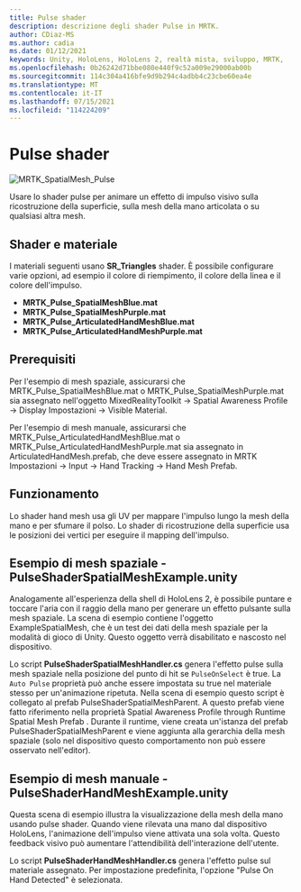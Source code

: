 ```yaml
---
title: Pulse shader
description: descrizione degli shader Pulse in MRTK.
author: CDiaz-MS
ms.author: cadia
ms.date: 01/12/2021
keywords: Unity, HoloLens, HoloLens 2, realtà mista, sviluppo, MRTK,
ms.openlocfilehash: 0b26242d71bbe080e440f9c52a009e29000ab00b
ms.sourcegitcommit: 114c304a416bfe9d9b294c4adbb4c23cbe60ea4e
ms.translationtype: MT
ms.contentlocale: it-IT
ms.lasthandoff: 07/15/2021
ms.locfileid: "114224209"
---
```

# <a name="pulse-shader"></a>Pulse shader

![MRTK_SpatialMesh_Pulse](https://user-images.githubusercontent.com/13754172/68261851-3489e200-fff6-11e9-9f6c-5574a7dd8db7.gif)

Usare lo shader pulse per animare un effetto di impulso visivo sulla ricostruzione della superficie, sulla mesh della mano articolata o su qualsiasi altra mesh.

## <a name="shader-and-material"></a>Shader e materiale

I materiali seguenti usano **SR_Triangles** shader. È possibile configurare varie opzioni, ad esempio il colore di riempimento, il colore della linea e il colore dell'impulso.

- **MRTK_Pulse_SpatialMeshBlue.mat** 
- **MRTK_Pulse_SpatialMeshPurple.mat** 
- **MRTK_Pulse_ArticulatedHandMeshBlue.mat** 
- **MRTK_Pulse_ArticulatedHandMeshPurple.mat** 

## <a name="prerequisites"></a>Prerequisiti

Per l'esempio di mesh spaziale, assicurarsi che MRTK_Pulse_SpatialMeshBlue.mat o MRTK_Pulse_SpatialMeshPurple.mat sia assegnato nell'oggetto MixedRealityToolkit -> Spatial Awareness Profile -> Display Impostazioni -> Visible Material.

Per l'esempio di mesh manuale, assicurarsi che MRTK_Pulse_ArticulatedHandMeshBlue.mat o MRTK_Pulse_ArticulatedHandMeshPurple.mat sia assegnato in ArticulatedHandMesh.prefab, che deve essere assegnato in MRTK Impostazioni -> Input -> Hand Tracking -> Hand Mesh Prefab.

## <a name="how-it-works"></a>Funzionamento

Lo shader hand mesh usa gli UV per mappare l'impulso lungo la mesh della mano e per sfumare il polso. Lo shader di ricostruzione della superficie usa le posizioni dei vertici per eseguire il mapping dell'impulso.

## <a name="spatial-mesh-example---pulseshaderspatialmeshexampleunity"></a>Esempio di mesh spaziale - PulseShaderSpatialMeshExample.unity

Analogamente all'esperienza della shell di HoloLens 2, è possibile puntare e toccare l'aria con il raggio della mano per generare un effetto pulsante sulla mesh spaziale. La scena di esempio contiene l'oggetto ExampleSpatialMesh, che è un test dei dati della mesh spaziale per la modalità di gioco di Unity. Questo oggetto verrà disabilitato e nascosto nel dispositivo.

Lo script **PulseShaderSpatialMeshHandler.cs** genera l'effetto pulse sulla mesh spaziale nella posizione del punto di hit se `PulseOnSelect` è true. La  `Auto Pulse` proprietà può anche essere impostata su true nel materiale stesso per un'animazione ripetuta.  Nella scena di esempio questo script è collegato al prefab PulseShaderSpatialMeshParent.  A questo prefab viene fatto riferimento nella proprietà Spatial Awareness Profile through Runtime Spatial Mesh Prefab . Durante il runtime, viene creata un'istanza del prefab PulseShaderSpatialMeshParent e viene aggiunta alla gerarchia della mesh spaziale (solo nel dispositivo questo comportamento non può essere osservato nell'editor).

## <a name="hand-mesh-example---pulseshaderhandmeshexampleunity"></a>Esempio di mesh manuale - PulseShaderHandMeshExample.unity

Questa scena di esempio illustra la visualizzazione della mesh della mano usando pulse shader. Quando viene rilevata una mano dal dispositivo HoloLens, l'animazione dell'impulso viene attivata una sola volta. Questo feedback visivo può aumentare l'attendibilità dell'interazione dell'utente. 

Lo script **PulseShaderHandMeshHandler.cs** genera l'effetto pulse sul materiale assegnato. Per impostazione predefinita, l'opzione "Pulse On Hand Detected" è selezionata.
